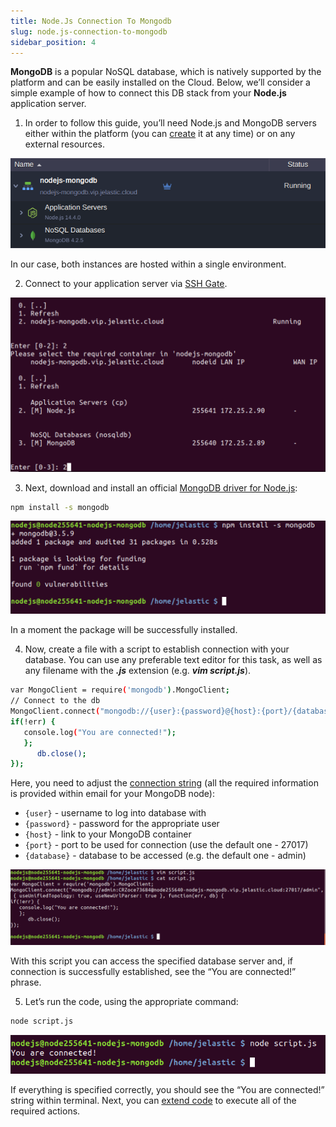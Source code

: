 ```yaml
---
title: Node.Js Connection To Mongodb
slug: node.js-connection-to-mongodb
sidebar_position: 4
---
```


<!-- ## Node.js Application Connection to MongoDB -->

**MongoDB** is a popular NoSQL database, which is natively supported by the platform and can be easily installed on the Cloud. Below, we’ll consider a simple example of how to connect this DB stack from your **Node.js** application server.

1. In order to follow this guide, you’ll need Node.js and MongoDB servers either within the platform (you can [create](/environment-management/setting-up-environment) it at any time) or on any external resources.

<div style={{
    display:'flex',
    justifyContent: 'center',
    margin: '0 0 1rem 0'
}}>

![Locale Dropdown](./img/NodejsConnectiontoMongoDB/01-mongodb-nodejs-environment.png)

</div>

In our case, both instances are hosted within a single environment.

2. Connect to your application server via [SSH Gate](/deployment-tools/ssh/ssh-overview#ssh-gate-overview).

<div style={{
    display:'flex',
    justifyContent: 'center',
    margin: '0 0 1rem 0'
}}>

![Locale Dropdown](./img/NodejsConnectiontoMongoDB/02-ssh-connection-to-nodejs.png)

</div>

3. Next, download and install an official [MongoDB driver for Node.js](https://github.com/mongodb/node-mongodb-native):

```bash
npm install -s mongodb
```

<div style={{
    display:'flex',
    justifyContent: 'center',
    margin: '0 0 1rem 0'
}}>

![Locale Dropdown](./img/NodejsConnectiontoMongoDB/03-install-mongodb-driver-for-nodejs.png)

</div>

In a moment the package will be successfully installed.

4. Now, create a file with a script to establish connection with your database. You can use any preferable text editor for this task, as well as any filename with the **_.js_** extension (e.g. **_vim script.js_**).

```bash
var MongoClient = require('mongodb').MongoClient;
// Connect to the db
MongoClient.connect("mongodb://{user}:{password}@{host}:{port}/{database}", { useUnifiedTopology: true, useNewUrlParser: true }, function(err, db) {
if(!err) {
   console.log("You are connected!");
   };
      db.close();
});
```

Here, you need to adjust the [connection string](https://www.mongodb.com/docs/manual/reference/connection-string/) (all the required information is provided within email for your MongoDB node):

- `{user}` - username to log into database with
- `{password}` - password for the appropriate user
- `{host}` - link to your MongoDB container
- `{port}` - port to be used for connection (use the default one - 27017)
- `{database}` - database to be accessed (e.g. the default one - admin)

<div style={{
    display:'flex',
    justifyContent: 'center',
    margin: '0 0 1rem 0'
}}>

![Locale Dropdown](./img/NodejsConnectiontoMongoDB/04-mongodb-connection-script.png)

</div>

With this script you can access the specified database server and, if connection is successfully established, see the “You are connected!” phrase.

5. Let’s run the code, using the appropriate command:

```bash
node script.js
```

<div style={{
    display:'flex',
    justifyContent: 'center',
    margin: '0 0 1rem 0'
}}>

![Locale Dropdown](./img/NodejsConnectiontoMongoDB/05-check-nodejs-connection-to-mongodb.png)

</div>

If everything is specified correctly, you should see the “You are connected!” string within terminal. Next, you can [extend code](http://mongodb.github.io/node-mongodb-native/2.2/api/) to execute all of the required actions.
